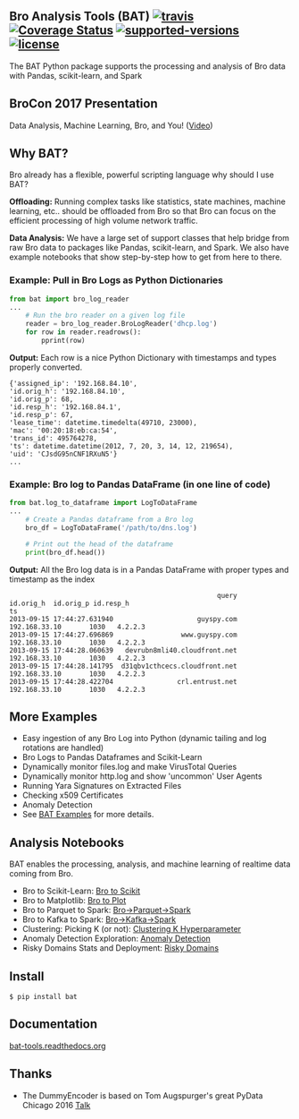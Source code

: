 ## Bro Analysis Tools (BAT) [![travis](https://travis-ci.org/SuperCowPowers/bat.svg?branch=master)](https://travis-ci.org/SuperCowPowers/bat) [![Coverage Status](https://coveralls.io/repos/github/SuperCowPowers/bat/badge.svg?branch=master)](https://coveralls.io/github/SuperCowPowers/bat?branch=master) [![supported-versions](https://img.shields.io/pypi/pyversions/bat.svg)](https://pypi.python.org/pypi/bat) [![license](https://img.shields.io/badge/License-Apache%202.0-green.svg)](https://choosealicense.com/licenses/apache-2.0)


The BAT Python package supports the processing and analysis of Bro data
with Pandas, scikit-learn, and Spark

## BroCon 2017 Presentation

Data Analysis, Machine Learning, Bro, and You!
([Video](https://www.youtube.com/watch?v=pG5lU9CLnIU))

## Why BAT?

Bro already has a flexible, powerful scripting language why should I use
BAT?

**Offloading:** Running complex tasks like statistics, state machines,
machine learning, etc.. should be offloaded from Bro so that Bro can
focus on the efficient processing of high volume network traffic.

**Data Analysis:** We have a large set of support classes that help
bridge from raw Bro data to packages like Pandas, scikit-learn, and
Spark. We also have example notebooks that show step-by-step how to get
from here to there.

### Example: Pull in Bro Logs as Python Dictionaries

```python
from bat import bro_log_reader
...
    # Run the bro reader on a given log file
    reader = bro_log_reader.BroLogReader('dhcp.log')
    for row in reader.readrows():
        pprint(row)
```

**Output:** Each row is a nice Python Dictionary with timestamps and
types properly converted.

    {'assigned_ip': '192.168.84.10',
    'id.orig_h': '192.168.84.10',
    'id.orig_p': 68,
    'id.resp_h': '192.168.84.1',
    'id.resp_p': 67,
    'lease_time': datetime.timedelta(49710, 23000),
    'mac': '00:20:18:eb:ca:54',
    'trans_id': 495764278,
    'ts': datetime.datetime(2012, 7, 20, 3, 14, 12, 219654),
    'uid': 'CJsdG95nCNF1RXuN5'}
    ...

### Example: Bro log to Pandas DataFrame (in one line of code)

```python
from bat.log_to_dataframe import LogToDataFrame
...
    # Create a Pandas dataframe from a Bro log
    bro_df = LogToDataFrame('/path/to/dns.log')

    # Print out the head of the dataframe
    print(bro_df.head())
```

**Output:** All the Bro log data is in a Pandas DataFrame with proper
types and timestamp as the index

```
                                                    query      id.orig_h  id.orig_p id.resp_h
ts
2013-09-15 17:44:27.631940                     guyspy.com  192.168.33.10       1030   4.2.2.3
2013-09-15 17:44:27.696869                 www.guyspy.com  192.168.33.10       1030   4.2.2.3
2013-09-15 17:44:28.060639   devrubn8mli40.cloudfront.net  192.168.33.10       1030   4.2.2.3
2013-09-15 17:44:28.141795  d31qbv1cthcecs.cloudfront.net  192.168.33.10       1030   4.2.2.3
2013-09-15 17:44:28.422704                crl.entrust.net  192.168.33.10       1030   4.2.2.3
```

## More Examples

-   Easy ingestion of any Bro Log into Python (dynamic tailing and log
    rotations are handled)
-   Bro Logs to Pandas Dataframes and Scikit-Learn
-   Dynamically monitor files.log and make VirusTotal Queries
-   Dynamically monitor http.log and show 'uncommon' User Agents
-   Running Yara Signatures on Extracted Files
-   Checking x509 Certificates
-   Anomaly Detection
-   See [BAT
    Examples](https://bat-tools.readthedocs.io/en/latest/examples.html)
    for more details.

## Analysis Notebooks

BAT enables the processing, analysis, and machine learning of realtime
data coming from Bro.

-   Bro to Scikit-Learn: [Bro to
    Scikit](https://nbviewer.jupyter.org/github/SuperCowPowers/bat/blob/master/notebooks/Bro_to_Scikit_Learn.ipynb)
-   Bro to Matplotlib: [Bro to
    Plot](https://nbviewer.jupyter.org/github/SuperCowPowers/bat/blob/master/notebooks/Bro_to_Plot.ipynb)
-   Bro to Parquet to Spark:
    [Bro-&gt;Parquet-&gt;Spark](https://nbviewer.jupyter.org/github/SuperCowPowers/bat/blob/master/notebooks/Bro_to_Parquet_to_Spark.ipynb)
-   Bro to Kafka to Spark:
    [Bro-&gt;Kafka-&gt;Spark](https://nbviewer.jupyter.org/github/SuperCowPowers/bat/blob/master/notebooks/Bro_to_Kafka_to_Spark.ipynb)
-   Clustering: Picking K (or not): [Clustering K
    Hyperparameter](https://nbviewer.jupyter.org/github/SuperCowPowers/bat/blob/master/notebooks/Clustering_Picking_K.ipynb)
-   Anomaly Detection Exploration: [Anomaly
    Detection](https://nbviewer.jupyter.org/github/SuperCowPowers/bat/blob/master/notebooks/Anomaly_Detection.ipynb)
-   Risky Domains Stats and Deployment: [Risky
    Domains](https://nbviewer.jupyter.org/github/SuperCowPowers/bat/blob/master/notebooks/Risky_Domains.ipynb)

Install
-------

    $ pip install bat

Documentation
-------------

[bat-tools.readthedocs.org](https://bat-tools.readthedocs.org/)

Thanks
------

-   The DummyEncoder is based on Tom Augspurger's great PyData Chicago
    2016 [Talk](https://youtu.be/KLPtEBokqQ0)

